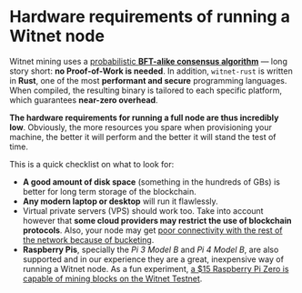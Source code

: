 # Hardware requirements of running a Witnet node

Witnet mining uses a
[probabilistic **BFT-alike consensus algorithm**][consensus] — long
story short: **no Proof-of-Work is needed**. In addition, `witnet-rust`
is written in **Rust**, one of the most **performant and secure**
programming languages. When compiled, the resulting binary is tailored
to each specific platform, which guarantees **near-zero overhead**.

**The hardware requirements for running a full node are thus incredibly
low**. Obviously, the more resources you spare when provisioning your
machine, the better it will perform and the better it will stand the
test of time.

This is a quick checklist on what to look for:

- **A good amount of disk space** (something in the hundreds of GBs) is
  better for long term storage of the blockchain.
- **Any modern laptop or desktop** will run it flawlessly.
- Virtual private servers (VPS) should work too. Take into account
  however that **some cloud providers may restrict the use of blockchain
  protocols**. Also, your node may get [poor connectivity with the rest
  of the network because of bucketing][bucketing].
- **Raspberry Pis**, specially the *Pi 3 Model B* and *Pi 4 Model B*,
  are also supported and in our experience they are a great, inexpensive
  way of running a Witnet node. As a fun experiment, [a $15 Raspberry Pi
  Zero is capable of mining blocks on the Witnet Testnet][pizero].

[consensus]: https://witnet.io/about#consensus
[bucketing]: https://medium.com/witnet/the-p2p-bucketing-system-in-witnet-d893dce4b8c5
[pizero]: https://twitter.com/aesedepece/status/1105901233162866688
